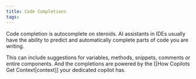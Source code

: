 ```yaml
---
title: Code Completions
tags:
---
```

Code completion is autocomplete on steroids. AI assistants in IDEs usually have the ability to predict and automatically complete parts of code you are writing.

This can include suggestions for variables, methods, snippets, comments or entire components.
And the completions are powered by the [[How Copilots Get Context|context]] your dedicated copilot has.